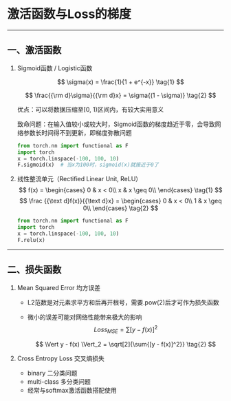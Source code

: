 # 激活函数与Loss的梯度

------

## 一、激活函数

1. Sigmoid函数 / Logistic函数

   $$
   \sigma(x) = \frac{1}{1 + e^{-x}}
   \tag{1}
   $$

   $$
   \frac{{\rm d}\sigma}{{\rm d}x} = \sigma{(1 - \sigma)}
   \tag{2}
   $$


   优点：可以将数据压缩至[0, 1)区间内，有较大实用意义

   致命问题：在输入值较小或较大时，Sigmoid函数的梯度趋近于零，会导致网络参数长时间得不到更新，即梯度弥散问题

   ```python
   from torch.nn import functional as F
   import torch
   x = torch.linspace(-100, 100, 10)
   F.sigmoid(x)  # 当x为100时，sigmoid(x)就接近于0了
   ```

2. 线性整流单元（Rectified Linear Unit, ReLU）
   $$
   f(x) = 
   \begin{cases}
   0 & x < 0\\
   x & x \geq 0\\
   \end{cases}
   \tag{1}
   $$
   $$
   \frac {{\text d}f(x)}{{\text d}x} = 
   \begin{cases}
   0 & x < 0\\
   1 & x \geq 0\\
   \end{cases}
   \tag{2}
   $$
   
   ```python
   from torch.nn import functional as F
   import torch
   x = torch.linspace(-100, 100, 10)
   F.relu(x)
   ```

------

## 二、损失函数

1. Mean Squared Error 均方误差

   - L2范数是对元素求平方和后再开根号，需要.pow(2)后才可作为损失函数
   - 微小的误差可能对网络性能带来极大的影响
     $$
     Loss_{MSE} = \sum{[{y - f(x)]^2}}
     \tag{1}
     $$

     $$
     \Vert y - f(x) \Vert_2 = \sqrt[2]{\sum{[y - f(x)]^2}}
     \tag{2}
     $$
   
2. Cross Entropy Loss 交叉熵损失

   - binary 二分类问题
   - multi-class 多分类问题
   - 经常与softmax激活函数搭配使用

